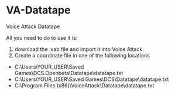 # VA-Datatape
Voice Attack Datatape

All you need to do to use it is:

1) download the .vab file and import it into Voice Attack. 
2) Create a coordinate file in one of the following locations
  * C:\Users\YOUR_USER\Saved Games\DCS.Openbeta\Datatape\datatape.txt
  * C:\Users\YOUR_USER\Saved Games\DCS\Datatape\datatape.txt
  * C:\Program Files (x86)\VoiceAttack\Datatape\datatape.txt

